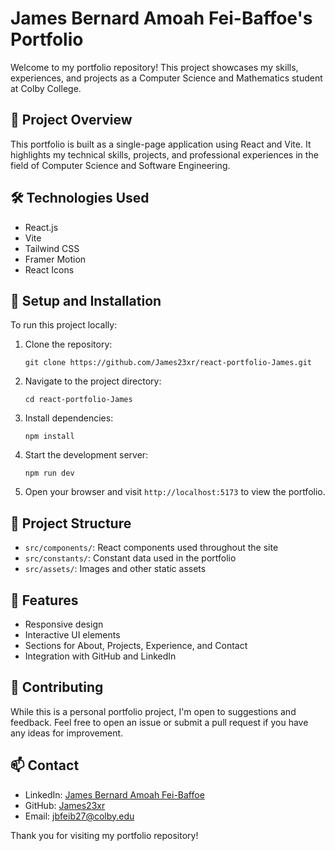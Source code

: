 # James Bernard Amoah Fei-Baffoe's Portfolio

Welcome to my portfolio repository! This project showcases my skills, experiences, and projects as a Computer Science and Mathematics student at Colby College.

## 🚀 Project Overview

This portfolio is built as a single-page application using React and Vite. It highlights my technical skills, projects, and professional experiences in the field of Computer Science and Software Engineering.

## 🛠 Technologies Used

- React.js
- Vite
- Tailwind CSS
- Framer Motion
- React Icons

## 🔧 Setup and Installation

To run this project locally:

1. Clone the repository:
   ```
   git clone https://github.com/James23xr/react-portfolio-James.git
   ```
2. Navigate to the project directory:
   ```
   cd react-portfolio-James
   ```
3. Install dependencies:
   ```
   npm install
   ```
4. Start the development server:
   ```
   npm run dev
   ```
5. Open your browser and visit `http://localhost:5173` to view the portfolio.

## 📂 Project Structure

- `src/components/`: React components used throughout the site
- `src/constants/`: Constant data used in the portfolio
- `src/assets/`: Images and other static assets

## 🎨 Features

- Responsive design
- Interactive UI elements
- Sections for About, Projects, Experience, and Contact
- Integration with GitHub and LinkedIn

## 🤝 Contributing

While this is a personal portfolio project, I'm open to suggestions and feedback. Feel free to open an issue or submit a pull request if you have any ideas for improvement.

## 📫 Contact

- LinkedIn: [James Bernard Amoah Fei-Baffoe](https://www.linkedin.com/in/james-bernard-amoah-fei-baffoe/)
- GitHub: [James23xr](https://github.com/James23xr)
- Email: jbfeib27@colby.edu

Thank you for visiting my portfolio repository!
